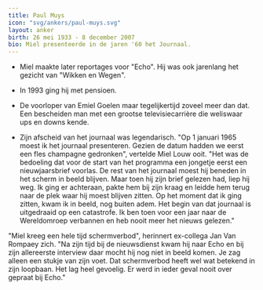 ```yaml
---
title: Paul Muys
icon: "svg/ankers/paul-muys.svg"
layout: anker
birth: 26 mei 1933 - 8 december 2007
bio: Miel presenteerde in de jaren '60 het Journaal.
---
```


* Miel maakte later reportages voor "Echo". Hij was ook jarenlang het gezicht van "Wikken en Wegen".

* In 1993 ging hij met pensioen.

* De voorloper van Emiel Goelen maar tegelijkertijd zoveel meer dan dat. Een bescheiden man met een grootse televisiecarrière die weliswaar ups en downs kende.

*  Zijn afscheid van het journaal was legendarisch. "Op 1 januari 1965 moest ik het journaal presenteren. Gezien de datum hadden we eerst een fles champagne gedronken", vertelde Miel Louw ooit. "Het was de bedoeling dat voor de start van het programma een jongetje eerst een nieuwjaarsbrief voorlas. De rest van het journaal moest hij beneden in het scherm in beeld blijven. Maar toen hij zijn brief gelezen had, liep hij weg. Ik ging er achteraan, pakte hem bij zijn kraag en leidde hem terug naar de plek waar hij moest blijven zitten. Op het moment dat ik ging zitten, kwam ik in beeld, nog buiten adem. Het begin van dat journaal is uitgedraaid op een catastrofe. Ik ben toen voor een jaar naar de Wereldomroep verbannen en heb nooit meer het nieuws gelezen."

"Miel kreeg een hele tijd schermverbod", herinnert ex-collega Jan Van Rompaey zich. "Na zijn tijd bij de nieuwsdienst kwam hij naar Echo en bij zijn allereerste interview daar mocht hij nog niet in beeld komen. Je zag alleen een stukje van zijn voet. Dat schermverbod heeft wel wat betekend in zijn loopbaan. Het lag heel gevoelig. Er werd in ieder geval nooit over gepraat bij Echo."
